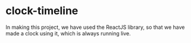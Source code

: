 # clock-timeline
In making this project, we have used the ReactJS library, so that we have made a clock using it, which is always running live.
